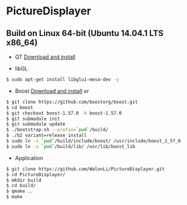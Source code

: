 # PictureDisplayer

## Build on Linux 64-bit (Ubuntu 14.04.1 LTS x86_64)

- QT
[Download and install](http://www.qt.io/download/)

- libGL
```bash
$ sudo apt-get install libglu1-mesa-dev -y
```

- Boost
[Download and install](http://www.boost.org/)
or
```bash
$ git clone https://github.com/boostorg/boost.git
$ cd boost
$ git checkout boost-1.57.0 -b boost-1.57.0
$ git submodule init
$ git submodule update
$ ./bootstrap.sh --prefix=`pwd`/build/
$ ./b2 variant=release install
$ sudo ln -s `pwd`/build/include/boost/ /usr/include/boost_1_57_0
$ sudo ln -s `pwd`/build/lib/ /usr/lib/boost_lib
```

- Application
```bash
$ git clone https://github.com/WalonLi/PictureDisplayer.git
$ cd PictureDisplayer/
$ mkdir build
$ cd build/
$ qmake ..
$ make
```
